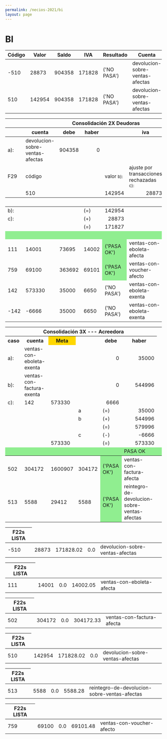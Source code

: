 ```yaml
--- 
permalink: /necios-2021/bi 
layout: page
--- 
```


<h1> BI </h1>
<table>
<thead><tr> <th> Código</th><th> Valor</th><th> Saldo </th><th> IVA</th> <th> Resultado</th><th> Cuenta</th></tr> </thead>  
<tr><td>-510</td><td>28873</td><td>904358</td><td>171828</td><td>('NO PASA')</td><td>devolucion-sobre-ventas-afectas</td></tr>
<tr><td>510</td><td>142954</td><td>904358</td><td>171828</td><td>('NO PASA')</td><td>devolucion-sobre-ventas-afectas</td></tr>
<table>
<thead> <tr> <th colspan='8' align='center'> Consolidación 2X Deudoras </th> </tr>
<tr> <th></th> <th> cuenta </th><th> debe </th> <th> haber </th><th colspan='3'>  iva </th> </tr> 
</thead>
<tr> <td> a): </td> <td>devolucion-sobre-ventas-afectas</td> <td align='right'> 904358 </td> <td align='right'> 0 </td> <td></td><td></td> <td align='right'> 171828 </td> </tr> 
<tr>  <td> F29 </td> <td> código </td> <td> </td> <td>  </td><td> valor <small> b): </small> </td> <td> ajuste por transacciones rechazadas <small> c): </small> </td> </tr> 
<tr> <td> </td> <td> 510 </td> <td></td><td></td> <td align='right'> 142954 </td> <td align='right'>28873</td></tr>
<thead>
<tr> <th> </th> <th></th> <th></th> <th></th><th></th> <th></th><th style='background-color:gold'> Meta </th> </tr> 
</thead> 
<tr> <td> b): <td></td><td></td> </td> <td> (=) </td> <td align='right'> 142954</td> </tr>
<tr> <td> c): </td> <td></td><td></td> <td> (+) </td> <td align='right'> 28873</td>  </tr>
<tr><td></td><td> </td><td></td> <td> (=) </td> <td align='right'> 171827</td><td></td><td> 171828</td> </tr>
<tr style='background-color:lightgreen'> <td> </td> <td></td><td></td><td> </td> <td></td><td></td> <td></td><td> PASA </td> </tr>

<tr><td>111</td><td>14001</td><td>73695</td><td>14002</td><td style='background-color:lightgreen'>('PASA OK')</td><td>ventas-con-eboleta-afecta</td></tr>
<tr><td>759</td><td>69100</td><td>363692</td><td>69101</td><td style='background-color:lightgreen'>('PASA OK')</td><td>ventas-con-voucher-afecto</td></tr>
<tr><td>142</td><td>573330</td><td>35000</td><td>6650</td><td>('NO PASA')</td><td>ventas-con-eboleta-exenta</td></tr>
<tr><td>-142</td><td>-6666</td><td>35000</td><td>6650</td><td>('NO PASA')</td><td>ventas-con-eboleta-exenta</td></tr>
<table>
<thead> 
<tr><th align='center' colspan=7> Consolidación 3X --- Acreedora </th></tr> 
<tr><th> caso </th> <th> cuenta </th><th style='background-color:gold'> Meta </th><th> </th> <th> debe </th> <th> haber </th> </tr> 
<tr> <td> a):  </td> <td> ventas-con-eboleta-exenta</td><td></td><td> </td><td align='right' > 0</td> <td align='right'>  35000</td> </tr> 
<tr><td> b): </td><td> ventas-con-factura-exenta </td> <td> </td><td></td><td align='right'> 0</td> <td align='right'> 544996 </td> </tr>
<tr><td> c): </td> <td> 142 </td><td> 573330 </td> <td> </td><td align='right' > 6666 </td><td> </td> </tr> 
<tr><td></td><td></td><td></td><td> a </td><td> (=) </td><td align='right'>  35000 </td></tr>
<tr><td></td><td></td><td></td><td> b </td><td> (+) </td><td align='right'>  544996 </td></tr>
<tr><td></td><td></td><td></td><td>  </td><td>  (=) </td><td align='right'> 579996 </td></tr>
<tr><td></td><td></td><td></td><td>   c </td><td> (-) </td> <td align='right'> -6666</td> </tr>
<tr><td></td><td></td><td> 573330</td><td> </td><td>  (=) </td><td align='right'> 573330 </td></tr> 
<tr style='background-color:lightgreen' ><td> </td><td></td><td></td><td></td><td></td><td>   PASA OK </td><td></td></tr> 
</thead>
<tr><td>502</td><td>304172</td><td>1600907</td><td>304172</td><td style='background-color:lightgreen'>('PASA OK')</td><td>ventas-con-factura-afecta</td></tr>
<tr><td>513</td><td>5588</td><td>29412</td><td>5588</td><td style='background-color:lightgreen'>('PASA OK')</td><td>reintegro-de-devolucion-sobre-ventas-afectas</td></tr>
</table>
<table><thead> <tr> <th> F22s LISTA </th></tr></thead> 
<tr> <td> -510 </td><td> 28873 </td><td> 171828.02 </td><td> 0.0</td><td>devolucion-sobre-ventas-afectas</td></tr>
<table><thead> <tr> <th> F22s LISTA </th></tr></thead> 
<tr> <td> 111 </td><td> 14001 </td><td> 0.0 </td><td> 14002.05</td><td>ventas-con-eboleta-afecta</td></tr>
<table><thead> <tr> <th> F22s LISTA </th></tr></thead> 
<tr> <td> 502 </td><td> 304172 </td><td> 0.0 </td><td> 304172.33</td><td>ventas-con-factura-afecta</td></tr>
<table><thead> <tr> <th> F22s LISTA </th></tr></thead> 
<tr> <td> 510 </td><td> 142954 </td><td> 171828.02 </td><td> 0.0</td><td>devolucion-sobre-ventas-afectas</td></tr>
<table><thead> <tr> <th> F22s LISTA </th></tr></thead> 
<tr> <td> 513 </td><td> 5588 </td><td> 0.0 </td><td> 5588.28</td><td>reintegro-de-devolucion-sobre-ventas-afectas</td></tr>
<table><thead> <tr> <th> F22s LISTA </th></tr></thead> 
<tr> <td> 759 </td><td> 69100 </td><td> 0.0 </td><td> 69101.48</td><td>ventas-con-voucher-afecto</td></tr>
